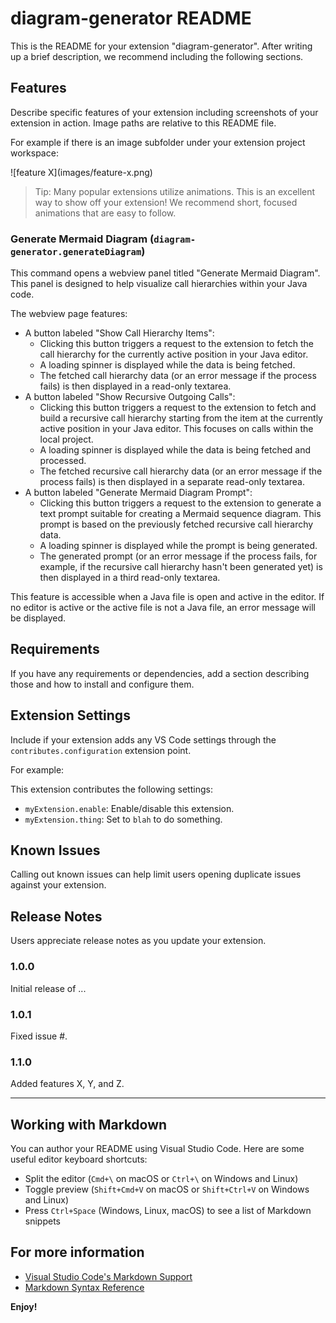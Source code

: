 # diagram-generator README

This is the README for your extension "diagram-generator". After writing up a brief description, we recommend including the following sections.

## Features

Describe specific features of your extension including screenshots of your extension in action. Image paths are relative to this README file.

For example if there is an image subfolder under your extension project workspace:

\!\[feature X\]\(images/feature-x.png\)

> Tip: Many popular extensions utilize animations. This is an excellent way to show off your extension! We recommend short, focused animations that are easy to follow.

### Generate Mermaid Diagram (`diagram-generator.generateDiagram`)

This command opens a webview panel titled "Generate Mermaid Diagram". This panel is designed to help visualize call hierarchies within your Java code.

The webview page features:

*   A button labeled "Show Call Hierarchy Items":
    *   Clicking this button triggers a request to the extension to fetch the call hierarchy for the currently active position in your Java editor.
    *   A loading spinner is displayed while the data is being fetched.
    *   The fetched call hierarchy data (or an error message if the process fails) is then displayed in a read-only textarea.
*   A button labeled "Show Recursive Outgoing Calls":
    *   Clicking this button triggers a request to the extension to fetch and build a recursive call hierarchy starting from the item at the currently active position in your Java editor. This focuses on calls within the local project.
    *   A loading spinner is displayed while the data is being fetched and processed.
    *   The fetched recursive call hierarchy data (or an error message if the process fails) is then displayed in a separate read-only textarea.
*   A button labeled "Generate Mermaid Diagram Prompt":
    *   Clicking this button triggers a request to the extension to generate a text prompt suitable for creating a Mermaid sequence diagram. This prompt is based on the previously fetched recursive call hierarchy data.
    *   A loading spinner is displayed while the prompt is being generated.
    *   The generated prompt (or an error message if the process fails, for example, if the recursive call hierarchy hasn't been generated yet) is then displayed in a third read-only textarea.

This feature is accessible when a Java file is open and active in the editor. If no editor is active or the active file is not a Java file, an error message will be displayed.

## Requirements

If you have any requirements or dependencies, add a section describing those and how to install and configure them.

## Extension Settings

Include if your extension adds any VS Code settings through the `contributes.configuration` extension point.

For example:

This extension contributes the following settings:

* `myExtension.enable`: Enable/disable this extension.
* `myExtension.thing`: Set to `blah` to do something.

## Known Issues

Calling out known issues can help limit users opening duplicate issues against your extension.

## Release Notes

Users appreciate release notes as you update your extension.

### 1.0.0

Initial release of ...

### 1.0.1

Fixed issue #.

### 1.1.0

Added features X, Y, and Z.

---

## Working with Markdown

You can author your README using Visual Studio Code.  Here are some useful editor keyboard shortcuts:

* Split the editor (`Cmd+\` on macOS or `Ctrl+\` on Windows and Linux)
* Toggle preview (`Shift+Cmd+V` on macOS or `Shift+Ctrl+V` on Windows and Linux)
* Press `Ctrl+Space` (Windows, Linux, macOS) to see a list of Markdown snippets

## For more information

* [Visual Studio Code's Markdown Support](http://code.visualstudio.com/docs/languages/markdown)
* [Markdown Syntax Reference](https://help.github.com/articles/markdown-basics/)

**Enjoy!**
